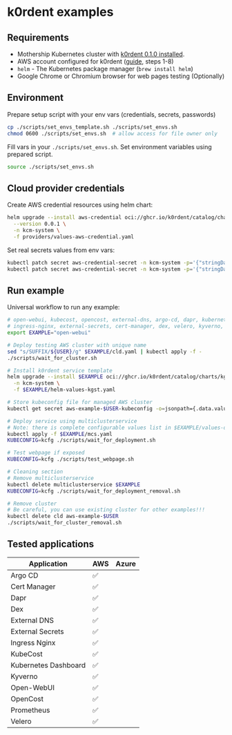 # k0rdent examples

## Requirements
- Mothership Kubernetes cluster with [k0rdent 0.1.0 installed](https://docs.k0rdent.io/v0.1.0/admin-installation/#install-k0rdent).
- AWS account configured for k0rdent ([guide](https://docs.k0rdent.io/v0.1.0/admin-prepare/#aws), steps 1-8)
- `helm` - The Kubernetes package manager (`brew install helm`)
- Google Chrome or Chromium browser for web pages testing (Optionally)

## Environment
Prepare setup script with your env vars (credentials, secrets, passwords)
~~~bash
cp ./scripts/set_envs_template.sh ./scripts/set_envs.sh
chmod 0600 ./scripts/set_envs.sh  # allow access for file owner only
~~~

Fill vars in your `./scripts/set_envs.sh`. Set environment variables using prepared script.
~~~bash
source ./scripts/set_envs.sh
~~~

## Cloud provider credentials
Create AWS credential resources using helm chart:
~~~bash
helm upgrade --install aws-credential oci://ghcr.io/k0rdent/catalog/charts/aws-credential \
  --version 0.0.1 \
  -n kcm-system \
  -f providers/values-aws-credential.yaml
~~~

Set real secrets values from env vars:
~~~bash
kubectl patch secret aws-credential-secret -n kcm-system -p='{"stringData":{"AccessKeyID":"'$AWS_ACCESS_KEY_ID'"}}'
kubectl patch secret aws-credential-secret -n kcm-system -p='{"stringData":{"SecretAccessKey":"'$AWS_SECRET_ACCESS_KEY'"}}'
~~~

## Run example
Universal workflow to run any example:
~~~bash
# open-webui, kubecost, opencost, external-dns, argo-cd, dapr, kubernetes-dashboard
# ingress-nginx, external-secrets, cert-manager, dex, velero, kyverno, prometheus
export EXAMPLE="open-webui"

# Deploy testing AWS cluster with unique name
sed "s/SUFFIX/${USER}/g" $EXAMPLE/cld.yaml | kubectl apply -f -
./scripts/wait_for_cluster.sh

# Install k0rdent service template
helm upgrade --install $EXAMPLE oci://ghcr.io/k0rdent/catalog/charts/kgst \
  -n kcm-system \
  -f $EXAMPLE/helm-values-kgst.yaml

# Store kubeconfig file for managed AWS cluster
kubectl get secret aws-example-$USER-kubeconfig -o=jsonpath={.data.value} | base64 -d > kcfg

# Deploy service using multiclusterservice
# Note: there is complete configurable values list in $EXAMPLE/values-orig.yaml folder.
kubectl apply -f $EXAMPLE/mcs.yaml
KUBECONFIG=kcfg ./scripts/wait_for_deployment.sh

# Test webpage if exposed
KUBECONFIG=kcfg ./scripts/test_webpage.sh

# Cleaning section
# Remove multiclusterservice
kubectl delete multiclusterservice $EXAMPLE
KUBECONFIG=kcfg ./scripts/wait_for_deployment_removal.sh

# Remove cluster
# Be careful, you can use existing cluster for other examples!!!
kubectl delete cld aws-example-$USER
./scripts/wait_for_cluster_removal.sh
~~~

## Tested applications

| Application          |         AWS        |        Azure       |
| -------------------- | ------------------ | ------------------ |
| Argo CD              | :white_check_mark: |                    |
| Cert Manager         | :white_check_mark: |                    |
| Dapr                 | :white_check_mark: |                    |
| Dex                  | :white_check_mark: |                    |
| External DNS         | :white_check_mark: |                    |
| External Secrets     | :white_check_mark: |                    |
| Ingress Nginx        | :white_check_mark: |                    |
| KubeCost             | :white_check_mark: |                    |
| Kubernetes Dashboard | :white_check_mark: |                    |
| Kyverno              | :white_check_mark: |                    |
| Open-WebUI           | :white_check_mark: |                    |
| OpenCost             | :white_check_mark: |                    |
| Prometheus           | :white_check_mark: |                    |
| Velero               | :white_check_mark: |                    |
